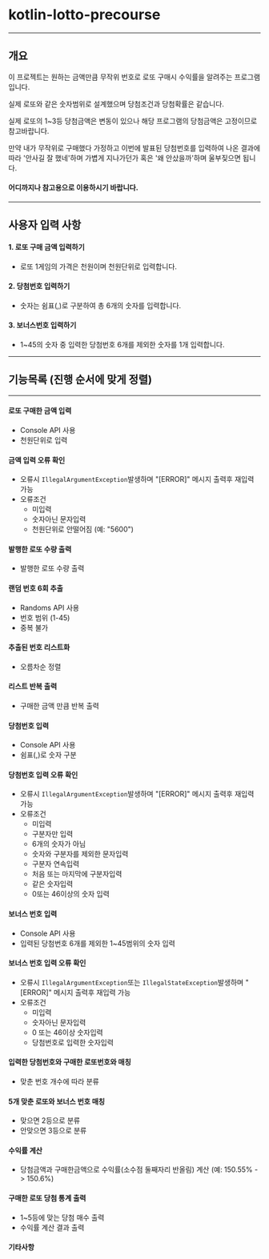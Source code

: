 # kotlin-lotto-precourse

---

## 개요

이 프로젝트는 원하는 금액만큼 무작위 번호로 로또 구매시 수익률을 알려주는 프로그램입니다.

실제 로또와 같은 숫자범위로 설계했으며 당첨조건과 당첨확률은 같습니다.

실제 로또의 1~3등 당첨금액은 변동이 있으나 해당 프로그램의 당첨금액은 고정이므로 참고바랍니다.

만약 내가 무작위로 구매했다 가정하고 이번에 발표된 당첨번호를 입력하여 나온 결과에 따라
'안사길 잘 했네'하며 가볍게 지나가던가 혹은 '왜 안샀을까'하며 울부짖으면 됩니다.

#### 어디까지나 참고용으로 이용하시기 바랍니다.

---

## 사용자 입력 사항

#### 1. 로또 구매 금액 입력하기

- 로또 1게임의 가격은 천원이며 천원단위로 입력합니다.

#### 2. 당첨번호 입력하기

- 숫자는 쉼표(,)로 구분하여 총 6개의 숫자를 입력합니다.


#### 3. 보너스번호 입력하기

- 1~45의 숫자 중 입력한 당첨번호 6개를 제외한 숫자를 1개 입력합니다. 
---

## 기능목록 (진행 순서에 맞게 정렬)

---

#### 로또 구매한 금액 입력

- Console API 사용
- 천원단위로 입력

#### 금액 입력 오류 확인

- 오류시 `IllegalArgumentException`발생하며 "[ERROR]" 메시지 출력후 재입력 가능
- 오류조건
    - 미입력
    - 숫자아닌 문자입력
    - 천원단위로 안떨어짐 (예: "5600")

#### 발행한 로또 수량 출력

- 발행한 로또 수량 출력

#### 랜덤 번호 6회 추출

- Randoms API 사용
- 번호 범위 (1-45)
- 중복 불가

#### 추출된 번호 리스트화

- 오름차순 정렬

#### 리스트 반복 출력

- 구매한 금액 만큼 반복 출력

#### 당첨번호 입력

- Console API 사용
- 쉼표(,)로 숫자 구분

#### 당첨번호 입력 오류 확인

- 오류시 `IllegalArgumentException`발생하며 "[ERROR]" 메시지 출력후 재입력 가능
- 오류조건
  - 미입력
  - 구분자만 입력
  - 6개의 숫자가 아님
  - 숫자와 구분자를 제외한 문자입력
  - 구분자 연속입력
  - 처음 또는 마지막에 구분자입력
  - 같은 숫자입력
  - 0또는 46이상의 숫자 입력

#### 보너스 번호 입력

- Console API 사용
- 입력된 당첨번호 6개를 제외한 1~45범위의 숫자 입력

#### 보너스 번호 입력 오류 확인

- 오류시 `IllegalArgumentException`또는 `IllegalStateException`발생하며 "[ERROR]" 메시지 출력후 재입력 가능
- 오류조건
  - 미입력
  - 숫자아닌 문자입력
  - 0 또는 46이상 숫자입력
  - 당첨번호로 입력한 숫자입력

#### 입력한 당첨번호와 구매한 로또번호와 매칭

- 맞춘 번호 개수에 따라 분류

#### 5개 맞춘 로또와 보너스 번호 매칭

- 맞으면 2등으로 분류
- 안맞으면 3등으로 분류

#### 수익률 계산

- 당첨금액과 구매한금액으로 수익률(소수점 둘째자리 반올림) 계산 (예: 150.55% -> 150.6%)

#### 구매한 로또 당첨 통계 출력

- 1~5등에 맞는 당첨 매수 출력
- 수익률 계산 결과 출력

#### 기타사항